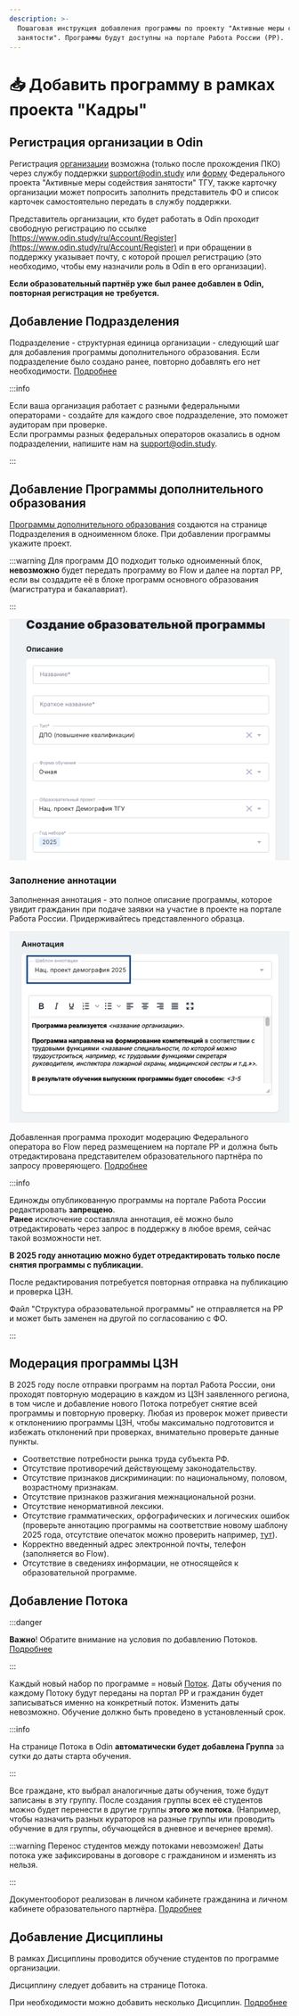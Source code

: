 ```yaml
---
description: >-
  Пошаговая инструкция добавления программы по проекту "Активные меры содействия
  занятости". Программы будут доступны на портале Работа России (РР).
---
```


# 📥 Добавить программу в рамках проекта "Кадры"

## Регистрация организации в Odin

Регистрация [организации](../../struktura/universitet/) возможна (только после прохождения ПКО) через службу поддержки [support@odin.study](https://maillto:support@odin.study) или  [форму](https://www.tgu-dpo.ru/form?answer_choices_9290506=13646025&14243936=14642754) Федерального проекта "Активные меры содействия занятости" ТГУ, также карточку организации может попросить заполнить представитель ФО и список карточек самостоятельно передать в службу поддержки.

Представитель организации, кто будет работать в Odin проходит свободную регистрацию по ссылке [https://www.odin.study/ru/Account/Register](https://www.odin.study/ru/Account/Register) и при обращении в поддержку указывает почту, с которой прошел регистрацию (это необходимо, чтобы ему назначили роль в Odin в его организации). 

**Если образовательный партнёр уже был ранее добавлен в Odin, повторная регистрация не требуется.**

## Добавление Подразделения

Подразделение - структурная единица организации - следующий шаг для добавления программы дополнительного образования. Если подразделение было создано ранее, повторно добавлять его нет необходимости. [Подробнее](../../struktura/podrazdelenie.md)

:::info

Если ваша организация работает с разными федеральными операторами  - создайте  для каждого свое подразделение, это поможет аудиторам при проверке.\
Если программы разных федеральных операторов оказались в одном подразделении, напишите нам на [support@odin.study](mailto:support@odin.study?body=%0D%0A%0D%0A-%20-%20-%20-%20-%20-%20-%20-%20-%20-%20-%20-%20-%20-%20-%20-%20-%20-%20-%20-%20-%20-%20-%20-%20-%20-%20-%20-%20-%20-%20-%20-%0D%0A%D0%A2%D0%B5%D1%85%D0%BD%D0%B8%D1%87%D0%B5%D1%81%D0%BA%D0%B0%D1%8F%20%D0%B8%D0%BD%D1%84%D0%BE%D1%80%D0%BC%D0%B0%D1%86%D0%B8%D1%8F%20\(%D0%BD%D0%B5%20%D1%83%D0%B4%D0%B0%D0%BB%D1%8F%D1%82%D1%8C\):%0D%0A%D0%90%D1%81%D0%B5%D0%B5%D0%B2%D0%B0%20%D0%9B%D1%8E%D0%B1%D0%BE%D0%B2%D1%8C%20%D0%90%D0%BB%D0%B5%D0%BA%D1%81%D0%B0%D0%BD%D0%B4%D1%80%D0%BE%D0%B2%D0%BD%D0%B0%20\(19\)%0D%0A-%20-%20-%20-%20-%20-%20-%20-%20-%20-%20-%20-%20-%20-%20-%20-%20-%20-%20-%20-%20-%20-%20-%20-%20-%20-%20-%20-%20-%20-%20-%20-).

:::

## Добавление Программы дополнительного образования

[Программы дополнительного образования](https://informa.gitbook.io/odin/struktura/programma/programma-dopolnitelnogo-obrazovaniya) создаются на странице Подразделения в одноименном блоке. При добавлении программы укажите проект.

:::warning
Для программ ДО подходит только одноименный блок, **невозможно** будет передать программу во Flow  и далее на портал РР, если вы создадите её в блоке программ основного образования (магистратура и бакалавриат).

:::

![](<../../.gitbook/assets/image (349).png>)

### Заполнение аннотации

Заполненная аннотация - это полное описание программы, которое увидит гражданин при подаче заявки на участие в проекте на портале Работа России.  Придерживайтесь представленного образца.

![](<../../.gitbook/assets/image (350).png>)

Добавленная программа проходит модерацию Федерального оператора во Flow перед размещением на портале РР и должна быть отредактирована представителем образовательного партнёра по запросу проверяющего. [Подробнее](https://informa.gitbook.io/flow-partner/programmy/rabota-s-programmoi)

:::info

Единожды опубликованную программы на портале Работа России редактировать **запрещено**. \
**Ранее** исключение составляла аннотация,  её можно было отредактировать через запрос в поддержку в любое время, сейчас такой возможности нет.

**В 2025 году аннотацию можно будет отредактировать только после снятия программы с публикации.**

После редактирования потребуется повторная отправка на публикацию и проверка ЦЗН.

Файл "Структура образовательной программы" не отправляется на РР и может быть заменен на другой по согласованию с ФО.

:::

## Модерация программы ЦЗН

В 2025 году после отправки программ на портал Работа России, они проходят повторную модерацию в каждом из ЦЗН заявленного региона, в том числе и добавление нового Потока потребует снятие всей программы и повторную проверку. Любая из проверок может привести к отклонениию программы ЦЗН,  чтобы максимально подготовится и избежать отклонений при проверках, внимательно проверьте данные пункты.

* Соответствие потребности рынка труда субъекта РФ.
* Отсутствие противоречий действующему законодательству.
* Отсутствие признаков дискриминации: по национальному, половом, возрастному признакам.
* Отсутствие признаков разжигания межнациональной розни.
* Отсутствие ненормативной лексики.
* Отсутствие грамматических, орфографических и логических ошибок (проверьте аннотацию программы на соответствие новому шаблону 2025 года, отсутствие опечаток можно проверить например, [тут](https://orfogrammka.ru/)).
* Корректно введенный адрес электронной почты, телефон (заполняется во Flow).
* Отсутствие в сведениях информации, не относящейся к образовательной программе.

## Добавление Потока

:::danger

**Важно**! Обратите внимание на условия по добавлению Потоков.  [Подробнее](https://informa.gitbook.io/flow-partner/potoki-otchyotnye-dokumenty/dobavlenie-potoka)

:::

Каждый новый набор по программе = новый [Поток](../../struktura/programma/programma-dopolnitelnogo-obrazovaniya/dobavlenie-potoka-do.md). Даты обучения по каждому Потоку будут переданы на портал РР и гражданин будет записываться именно на конкретный поток. Изменить даты невозможно. Обучение должно быть проведено в установленный срок.

:::info

На странице Потока в Odin **автоматически будет добавлена Группа** за сутки до даты старта обучения.

:::

Все граждане, кто выбрал аналогичные даты обучения, тоже будут записаны в эту группу. После создания группы всех её студентов можно будет перенести в другие группы **этого же потока**.  (Например, чтобы назначить разных кураторов на разные группы или проводить обучение в для группы, обучающейся в дневное и вечернее время).

:::warning
Перенос студентов между потоками невозможен! Даты потока уже зафиксированы в договоре с гражданином и изменять из нельзя.

:::

Документооборот реализован в личном кабинете гражданина и личном кабинете образовательного партнёра. [Подробнее](https://informa.gitbook.io/flow-partner/)

## Добавление Дисциплины

В рамках Дисциплины проводится обучение студентов по программе организации.

Дисциплину следует добавить на странице Потока.

При необходимости можно добавить несколько Дисциплин. [Подробнее](../../struktura/disciplina/)
